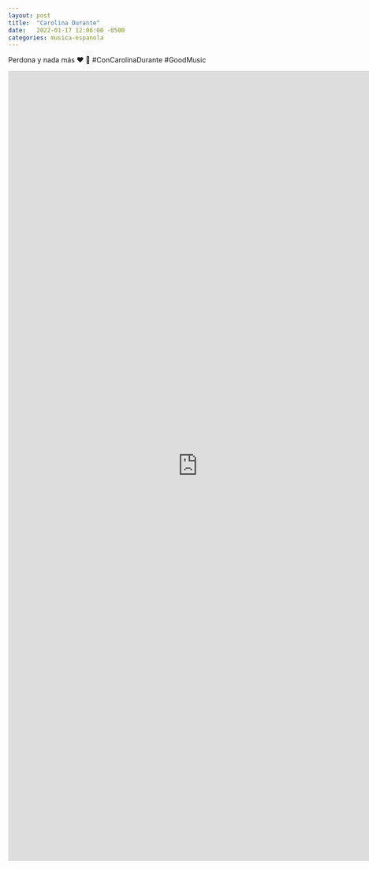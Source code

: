 ```yaml
---
layout: post
title:  "Carolina Durante"
date:   2022-01-17 12:06:00 -0500
categories: musica-espanola
---
```


Perdona y nada m&aacute;s 
&#10084; &#127925;
#ConCarolinaDurante
#GoodMusic

<iframe style="width:80vw; height:40vh;" src="https://www.youtube.com/embed/52UC6kC-p64" title="Carolina Durante" frameborder="0" allow="accelerometer; autoplay; clipboard-write; encrypted-media; gyroscope; picture-in-picture" allowfullscreen></iframe>


